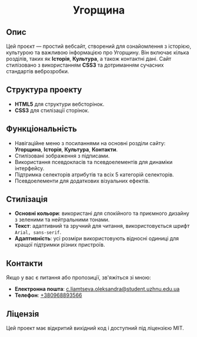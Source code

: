 <h1 align="center">Угорщина</h1>

## Опис
Цей проєкт — простий вебсайт, створений для ознайомлення з історією, культурою та важливою інформацією про Угорщину. Він включає кілька розділів, таких як **Історія**, **Культура**, а також контактні дані. Сайт стилізовано з використанням **CSS3** та дотриманням сучасних стандартів веброзробки.

## Структура проекту
- **HTML5** для структури вебсторінок.
- **CSS3** для стилізації сторінок.

## Функціональність
- Навігаційне меню з посиланнями на основні розділи сайту: **Угорщина**, **Історія**, **Культура**, **Контакти**.
- Стилізовані зображення з підписами.
- Використання псевдокласів та псевдоелементів для динаміки інтерфейсу.
- Підтримка селекторів атрибутів та всіх 5 категорій селекторів.
- Псевдоелементи для додаткових візуальних ефектів.

## Стилізація
- **Основні кольори**: використані для спокійного та приємного дизайну з зеленими та нейтральними тонами.
- **Текст**: адаптивний та зручний для читання, використовується шрифт `Arial, sans-serif`.
- **Адаптивність**: усі розміри використовують відносні одиниці для кращої підтримки різних пристроїв.

## Контакти
Якщо у вас є питання або пропозиції, зв'яжіться зі мною:
- **Електронна пошта**: [c.liamtseva.oleksandra@student.uzhnu.edu.ua](mailto:c.liamtseva.oleksandra@student.uzhnu.edu.ua)
- **Телефон**: [+380968893566](tel:+380968893566)

## Ліцензія
Цей проект має відкритий вихідний код і доступний під ліцензією MIT.
